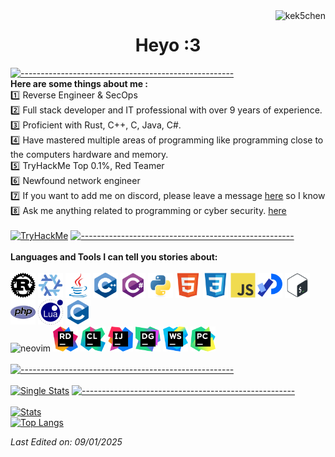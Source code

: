 <img align ="right" src="https://komarev.com/ghpvc/?username=kek5chen&label=Profile%20views&color=0e75b6&style=flat" alt="kek5chen">
<h1 align="center">Heyo :3</h1>

[![-----------------------------------------------------](
https://raw.githubusercontent.com/andreasbm/readme/master/assets/lines/aqua.png)](https://github.com/Kek5chen?tab=repositories)</br>
<b>Here are some things about me :</b><br/>
:one: Reverse Engineer & SecOps <br/>
:two: Full stack developer and IT professional with over 9 years of experience.<br/>
:three: Proficient with Rust, C++, C, Java, C#.<br/> 
:four: Have mastered multiple areas of programming like programming close to the computers hardware and memory.<br/>
:five: TryHackMe Top 0.1%, Red Teamer</br>
:six: Newfound network engineer</br>
:seven:  If you want to add me on discord, please leave a message <a href="https://github.com/Kek5chen/Kek5chen/issues/new?assignees=&labels=question&title=Question%3A+%5BYour-Title%5D">here</a> so I know</br>
:eight: Ask me anything related to programming or cyber security. <a href="https://github.com/Kek5chen/Kek5chen/issues/new?assignees=&labels=question&title=Question%3A+%5BYour-Title%5D">here</a></br>
<br/>
[![TryHackMe](https://tryhackme-badges.s3.amazonaws.com/kx.png)](https://tryhackme.com/p/kx)
[![-----------------------------------------------------](
https://raw.githubusercontent.com/andreasbm/readme/master/assets/lines/aqua.png)](https://github.com/Kek5chen?tab=repositories)<br/><br/>
<b>Languages and Tools I can tell you stories about:</b><br/><br/>
<img src="https://raw.githubusercontent.com/devicons/devicon/master/icons/rust/rust-original.svg" alt="java" width="40" height="40"/>
<img src="https://raw.githubusercontent.com/devicons/devicon/master/icons/nixos/nixos-original.svg" alt="java" width="40" height="40"/>
<img src="https://raw.githubusercontent.com/devicons/devicon/master/icons/java/java-original.svg" alt="java" width="40" height="40"/>
<img src="https://raw.githubusercontent.com/devicons/devicon/master/icons/cplusplus/cplusplus-original.svg" alt="cplusplus" width="40" height="40"/>
<img src="https://raw.githubusercontent.com/devicons/devicon/master/icons/csharp/csharp-original.svg" alt="csharp" width="40" height="40"/>
<img src="https://raw.githubusercontent.com/devicons/devicon/master/icons/python/python-original.svg" alt="python" width="40" height="40"/>
<img src="https://raw.githubusercontent.com/devicons/devicon/master/icons/html5/html5-original.svg" alt="html5" width="40" height="40"/>
<img src="https://raw.githubusercontent.com/devicons/devicon/master/icons/css3/css3-original.svg" alt="css3" width="40" height="40"/>
<img src="https://raw.githubusercontent.com/devicons/devicon/master/icons/javascript/javascript-original.svg" alt="javascript" width="40" height="40"/>
<img src="https://raw.githubusercontent.com/devicons/devicon/master/icons/processing/processing-original.svg" alt="processing" width="40" height="40"/>
<img src="https://raw.githubusercontent.com/devicons/devicon/master/icons/bash/bash-original.svg" alt="bash" width="40" height="40"/>
<img src="https://raw.githubusercontent.com/devicons/devicon/master/icons/php/php-original.svg" alt="php" width="40" height="40"/>
<img src="https://raw.githubusercontent.com/devicons/devicon/master/icons/lua/lua-original.svg" alt="lua" width="40" height="40"/>
<img src="https://raw.githubusercontent.com/devicons/devicon/master/icons/c/c-original.svg" alt="c" width="40" height="40"/></br>
<img src="https://raw.githubusercontent.com/Kek5chen/devicon/master/icons/neovim/neovim-original.svg" alt="neovim" width="40" height="40"/>
<img src="https://raw.githubusercontent.com/Kek5chen/devicon/master/icons/rider/rider-original.svg" alt="rider" width="40" height="40"/>
<img src="https://raw.githubusercontent.com/Kek5chen/devicon/master/icons/clion/clion-original.svg" alt="clion" width="40" height="40"/>
<img src="https://raw.githubusercontent.com/Kek5chen/devicon/master/icons/intellij/intellij-original.svg" alt="intellij" width="40" height="40"/>
<img src="https://raw.githubusercontent.com/Kek5chen/devicon/master/icons/datagrip/datagrip-original.svg" alt="datagrip" width="40" height="40"/>
<img src="https://raw.githubusercontent.com/Kek5chen/devicon/master/icons/webstorm/webstorm-original.svg" alt="webstorm" width="40" height="40"/>
<img src="https://raw.githubusercontent.com/Kek5chen/devicon/master/icons/pycharm/pycharm-original.svg" alt="pycharm" width="40" height="40"/>
<br/><br/>
[![-----------------------------------------------------](
https://raw.githubusercontent.com/andreasbm/readme/master/assets/lines/aqua.png)](https://github.com/Kek5chen?tab=repositories)<br/><br/>
[![Single Stats](https://github-profile-trophy.vercel.app/?username=kek5chen&column=8&margin-w=15&margin-h=15&theme=tokyonight)](https://github.com/Kek5chen?tab=repositories)
[![-----------------------------------------------------](
https://raw.githubusercontent.com/andreasbm/readme/master/assets/lines/aqua.png)](https://github.com/Kek5chen?tab=repositories)<br/><br/>
[![Stats](https://github-readme-stats.vercel.app/api?username=kek5chen&show_icons=true&theme=tokyonight&count_private=true)](https://github.com/Kek5chen?tab=repositories)
<br>
[![Top Langs](https://github-readme-stats.vercel.app/api/top-langs/?username=kek5chen&theme=tokyonight)](https://github.com/Kek5chen?tab=repositories)

*Last Edited on: 09/01/2025*
